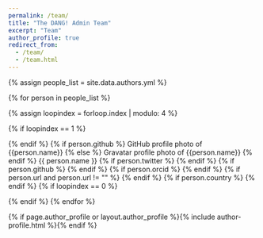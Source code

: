 ```yaml
---
permalink: /team/
title: "The DANG! Admin Team"
excerpt: "Team"
author_profile: true
redirect_from:
  - /team/
  - /team.html
---
```


{% assign people_list = site.data.authors.yml %}

{% for person in people_list %}

{% assign loopindex = forloop.index | modulo: 4 %}

{% if loopindex == 1 %}

{% endif %}
{% if person.github %}  GitHub profile photo of {{person.name}} {% else %} Gravatar profile photo of {{person.name}} {% endif %}
{{ person.name }}
{% if person.twitter %}
{% endif %} {% if person.github %}
{% endif %} {% if person.orcid %}
{% endif %} {% if person.url and person.url != "" %}
{% endif %}
{% if person.country %}   {% endif %}
{% if loopindex == 0 %}

{% endif %} {% endfor %}

{% if page.author_profile or layout.author_profile %}{% include author-profile.html %}{% endif %}
